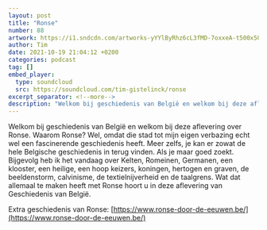 ```yaml
---
layout: post
title: "Ronse"
number: 88
artwork: https://i1.sndcdn.com/artworks-yYYlByRhz6cL3fMD-7oxxeA-t500x500.jpg
author: Tim
date: 2021-10-19 21:04:12 +0200
categories: podcast
tag: []
embed_player:
  type: soundcloud
  src: https://soundcloud.com/tim-gistelinck/ronse
excerpt_separator: <!--more-->
description: "Welkom bij geschiedenis van België en welkom bij deze aflevering over Ronse."
---
```

Welkom bij geschiedenis van België en welkom bij deze aflevering over Ronse. Waarom Ronse? Wel, omdat die stad tot mijn eigen verbazing echt wel een fascinerende geschiedenis heeft. Meer zelfs, je kan er zowat de hele Belgische geschiedenis in terug vinden. Als je maar goed zoekt. Bijgevolg heb ik het vandaag over Kelten, Romeinen, Germanen, een klooster, een heilige, een hoop keizers, koningen, hertogen en graven, de beeldenstorm, calvinisme, de textielnijverheid en de taalgrens. Wat dat allemaal te maken heeft met Ronse hoort u in deze aflevering van Geschiedenis van België.

Extra geschiedenis van Ronse: [https://www.ronse-door-de-eeuwen.be/](https://www.ronse-door-de-eeuwen.be/)